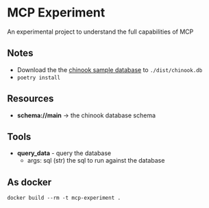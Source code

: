 # MCP Experiment
An experimental project to understand the full capabilities of MCP

## Notes
* Download the the [chinook sample database](https://www.sqlitetutorial.net/sqlite-sample-database/) to `./dist/chinook.db`
* `poetry install`


## Resources
-  **schema://main** -> the chinook database schema

## Tools
- **query_data** - query the database 
    - args: sql (str) the sql to run against the database
 

 ## As docker
 ```
 docker build --rm -t mcp-experiment .
 ```
